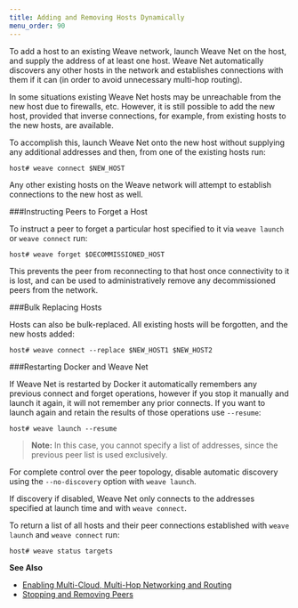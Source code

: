 ```yaml
---
title: Adding and Removing Hosts Dynamically
menu_order: 90
---
```


To add a host to an existing Weave network, launch Weave Net on the
host, and supply the address of at least one host. Weave Net
automatically discovers any other hosts in the network and establishes
connections with them if it can (in order to avoid unnecessary
multi-hop routing).

In some situations existing Weave Net hosts may be unreachable from
the new host due to firewalls, etc.  However, it is still possible to
add the new host, provided that inverse connections, for example, from
existing hosts to the new hosts, are available.

To accomplish this, launch Weave Net onto the new host without
supplying any additional addresses and then, from one of the existing
hosts run:

    host# weave connect $NEW_HOST

Any other existing hosts on the Weave network will attempt to
establish connections to the new host as well.

###Instructing Peers to Forget a Host

To instruct a peer to forget a particular host specified to it via
`weave launch` or `weave connect` run:

    host# weave forget $DECOMMISSIONED_HOST

This prevents the peer from reconnecting to that host once
connectivity to it is lost, and can be used to administratively remove
any decommissioned peers from the network.

###Bulk Replacing Hosts

Hosts can also be bulk-replaced. All existing hosts will be forgotten,
and the new hosts added:

    host# weave connect --replace $NEW_HOST1 $NEW_HOST2

###Restarting Docker and Weave Net

If Weave Net is restarted by Docker it automatically remembers any
previous connect and forget operations, however if you stop it
manually and launch it again, it will not remember any prior connects.
If you want to launch again and retain the results of those operations
use `--resume`:

    host# weave launch --resume

> **Note:** In this case, you cannot specify a list of addresses,
> since the previous peer list is used exclusively.

For complete control over the peer topology, disable automatic
discovery using the `--no-discovery` option with `weave launch`.

If discovery if disabled, Weave Net only connects to the addresses
specified at launch time and with `weave connect`.

To return a list of all hosts and their peer connections established
with `weave launch` and `weave connect` run:

    host# weave status targets

**See Also**

 * [Enabling Multi-Cloud, Multi-Hop Networking and Routing](/site/using-weave/multi-cloud-multi-hop.md)
 * [Stopping and Removing Peers](/site/ipam/stop-remove-peers-ipam.md)

